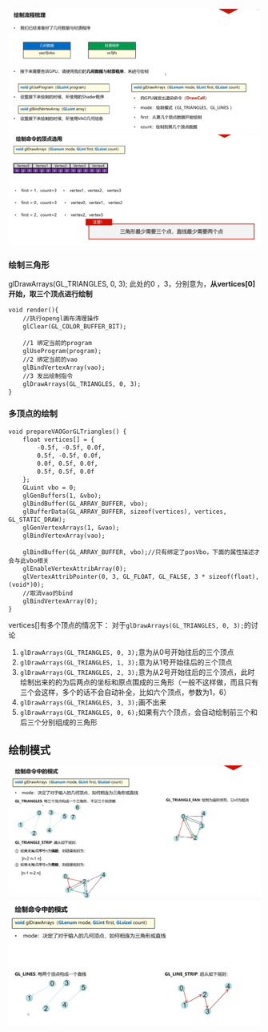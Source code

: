 ![输入图片说明](/imgs/2024-10-17/kO7kACCr0vBW120S.png)
![输入图片说明](/imgs/2024-10-17/ChJrNnO7SdFcCzPA.png)
### 绘制三角形
glDrawArrays(GL_TRIANGLES, 0, 3);
此处的0 ，3，分别意为，**从vertices[0]开始，取三个顶点进行绘制**
```
void render(){
    //执行opengl画布清理操作
    glClear(GL_COLOR_BUFFER_BIT);

    //1 绑定当前的program
    glUseProgram(program);
    //2 绑定当前的vao
    glBindVertexArray(vao);
    //3 发出绘制指令
    glDrawArrays(GL_TRIANGLES, 0, 3);
}
```
### 多顶点的绘制

```
void prepareVAOGorGLTriangles() {
    float vertices[] = {
        -0.5f, -0.5f, 0.0f,
        0.5f, -0.5f, 0.0f,
        0.0f, 0.5f, 0.0f,
        0.5f, 0.5f, 0.0f
    };
    GLuint vbo = 0;
    glGenBuffers(1, &vbo);
    glBindBuffer(GL_ARRAY_BUFFER, vbo);
    glBufferData(GL_ARRAY_BUFFER, sizeof(vertices), vertices, GL_STATIC_DRAW);
    glGenVertexArrays(1, &vao);
    glBindVertexArray(vao);

    glBindBuffer(GL_ARRAY_BUFFER, vbo);//只有绑定了posVbo，下面的属性描述才会与此vbo相关
    glEnableVertexAttribArray(0);
    glVertexAttribPointer(0, 3, GL_FLOAT, GL_FALSE, 3 * sizeof(float), (void*)0);
    //取消vao的bind
    glBindVertexArray(0);
}
```
vertices[]有多个顶点的情况下：
对于`glDrawArrays(GL_TRIANGLES, 0, 3);`的讨论
1. `glDrawArrays(GL_TRIANGLES, 0, 3);`意为从0号开始往后的三个顶点
2. `glDrawArrays(GL_TRIANGLES, 1, 3);`意为从1号开始往后的三个顶点
3. `glDrawArrays(GL_TRIANGLES, 2, 3);`意为从2号开始往后的三个顶点，此时绘制出来的的为后两点的坐标和原点围成的三角形（一般不这样做，而且只有三个会这样，多个的话不会自动补全，比如六个顶点，参数为1，6）
4. `glDrawArrays(GL_TRIANGLES, 3, 3);`画不出来
5. `glDrawArrays(GL_TRIANGLES, 0, 6);`如果有六个顶点，会自动绘制前三个和后三个分别组成的三角形
## 绘制模式
![输入图片说明](/imgs/2024-10-17/A2PqAM2C2S25ShTN.png)
![输入图片说明](/imgs/2024-10-17/fOfURfV08eabzck0.png)
<!--stackedit_data:
eyJoaXN0b3J5IjpbLTIwNjgyOTEzODksLTQxOTc0Nzk5NywtMT
Y4MjQzMjAwOSwtMTkzMjUyOTg2OSwtMTY1MDA3Mzc5MywxNTA5
OTk2NjQ4LDIwNzYyMDQ2MV19
-->